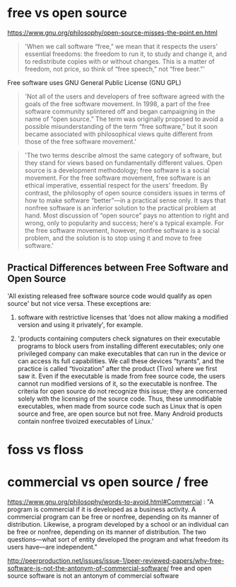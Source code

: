free vs open source
===================
https://www.gnu.org/philosophy/open-source-misses-the-point.en.html
>  'When we call software “free,” we mean that it respects the users' essential freedoms: the freedom to run it, to study and change it, and to redistribute copies with or without changes. This is a matter of freedom, not price, so think of “free speech,” not “free beer.”'

  Free software uses GNU General Public License (GNU GPL)

>  'Not all of the users and developers of free software agreed with the goals of the free software movement. In 1998, a part of the free software community splintered off and began campaigning in the name of “open source.” The term was originally proposed to avoid a possible misunderstanding of the term “free software,” but it soon became associated with philosophical views quite different from those of the free software movement.'

>  'The two terms describe almost the same category of software, but they stand for views based on fundamentally different values. Open source is a development methodology; free software is a social movement. For the free software movement, free software is an ethical imperative, essential respect for the users' freedom. By contrast, the philosophy of open source considers issues in terms of how to make software “better”—in a practical sense only. It says that nonfree software is an inferior solution to the practical problem at hand. Most discussion of “open source” pays no attention to right and wrong, only to popularity and success; here's a typical example.
>  For the free software movement, however, nonfree software is a social problem, and the solution is to stop using it and move to free software.'

Practical Differences between Free Software and Open Source
-----------------------------------------------------------

'All existing released free software source code would qualify as open source' but not vice versa. These exceptions are:

  1. software with restrictive licenses that 'does not allow making a modified version and using it privately', for example.

  2. 'products containing computers check signatures on their executable programs to block users from installing different executables; only one privileged company can make executables that can run in the device or can access its full capabilities. We call these devices “tyrants”, and the practice is called “tivoization” after the product (Tivo) where we first saw it. Even if the executable is made from free source code, the users cannot run modified versions of it, so the executable is nonfree.
  The criteria for open source do not recognize this issue; they are concerned solely with the licensing of the source code. Thus, these unmodifiable executables, when made from source code such as Linux that is open source and free, are open source but not free. Many Android products contain nonfree tivoized executables of Linux.'

foss vs floss
=============

commercial vs open source / free
================================

https://www.gnu.org/philosophy/words-to-avoid.html#Commercial
: "A program is commercial if it is developed as a business activity. A commercial program can be free or nonfree, depending on its manner of distribution. Likewise, a program developed by a school or an individual can be free or nonfree, depending on its manner of distribution. The two questions—what sort of entity developed the program and what freedom its users have—are independent."

http://peerproduction.net/issues/issue-1/peer-reviewed-papers/why-free-software-is-not-the-antonym-of-commercial-software/
free and open source software is not an antonym of commercial software
